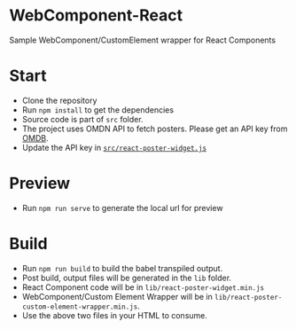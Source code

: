 # WebComponent-React
Sample WebComponent/CustomElement wrapper for React Components

# Start
* Clone the repository
* Run `npm install` to get the dependencies
* Source code is part of `src` folder.
* The project uses OMDN API to fetch posters. Please get an API key from [OMDB](http://www.omdbapi.com/).
* Update the API key in [`src/react-poster-widget.js`](./src/react-poster-widget.js)

# Preview
* Run `npm run serve` to generate the local url for preview

# Build
* Run `npm run build` to build the babel transpiled output.
* Post build, output files will be generated in the `lib` folder.
* React Component code will be in  `lib/react-poster-widget.min.js`
* WebComponent/Custom Element Wrapper will be in `lib/react-poster-custom-element-wrapper.min.js`.
* Use the above two files in your HTML to consume.

